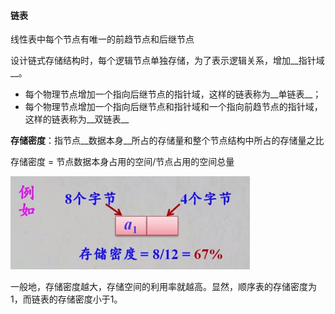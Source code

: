 #### 链表

线性表中每个节点有唯一的前趋节点和后继节点

设计链式存储结构时，每个逻辑节点单独存储，为了表示逻辑关系，增加__指针域__。

* 每个物理节点增加一个指向后继节点的指针域，这样的链表称为__单链表__；
* 每个物理节点增加一个指向后继节点和指针域和一个指向前趋节点的指针域，这样的链表称为__双链表__

__存储密度__：指节点__数据本身__所占的存储量和整个节点结构中所占的存储量之比

存储密度 = 节点数据本身占用的空间/节点占用的空间总量

![存储密度](../img/201903141858.png)

一般地，存储密度越大，存储空间的利用率就越高。显然，顺序表的存储密度为1，而链表的存储密度小于1。